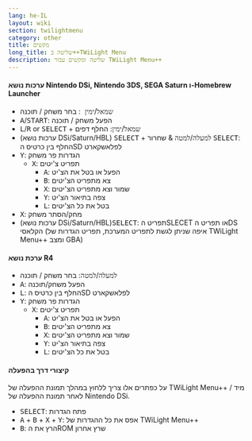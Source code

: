 ```yaml
---
lang: he-IL
layout: wiki
section: twilightmenu
category: other
title: מקשים
long_title: שליטה ב++TWiLight Menu
description: שליטה ומקשים עבור TWiLight Menu++
---
```


#### ערכות נושא Nintendo DSi, Nintendo 3DS, SEGA Saturn ו-Homebrew Launcher
- <kbd>שמאל</kbd>/<kbd>ימין </kbd>: בחר משחק / תוכנה
- <kbd class="face">A</kbd>/<kbd>START</kbd>: הפעל משחק / תוכנה
- <kbd class="l">L</kbd>/<kbd class="r">R</kbd> or <kbd>SELECT</kbd> + <kbd>שמאל</kbd>/<kbd>ימין</kbd>: החלף דפים
- (ערכות נושא DSi/Saturn/HBL) <kbd>SELECT</kbd> + <kbd>למעלה</kbd>/<kbd>למטה</kbd> & שחרור <kbd>SELECT</kbd>: החלף בין כרטיס הSD לפלאשקארט
- <kbd class="face">Y</kbd>: הגדרות פר משחק
   - <kbd class="face">X</kbd>: תפריט צ'יטים
      - <kbd class="face">A</kbd>: הפעל או בטל את הצ'יט
      - <kbd class="face">B</kbd>: צא מתפריט הצ'יטים
      - <kbd class="face">X</kbd>: שמור וצא מתפריט הצ'יטים
      - <kbd class="face">Y</kbd>: צפה בתיאור הצ'יט
      - <kbd class="l">L</kbd>: בטל את כל הצ'יטים
- <kbd class="face">X</kbd>: מחק/הסתר משחק
- (ערכות נושא DSi/Saturn/HBL)<kbd>SELECT</kbd>: תפריט הSLECET או תפריט הDS הקלאסי (איפה שניתן לגשת לתפריט המערכת, תפריט הגדרות של TWiLight Menu++ ומצב GBA)

#### ערכת נושא R4
- <kbd>למעלה</kbd>/<kbd>למטה</kbd>: בחר משחק / תוכנה
- <kbd class="face">A</kbd>: הפעל משחק/תוכנה
- <kbd class="l">L</kbd>: החלף בין כרטיס הSD לפלאשקארט
- <kbd class="face">Y</kbd>: הגדרות פר משחק
   - <kbd class="face">X</kbd>: תפריט צ'יטים
      - <kbd class="face">A</kbd>: הפעל או בטל את הצ'יט
      - <kbd class="face">B</kbd>: צא מתפריט הצ'יטים
      - <kbd class="face">X</kbd>: שמור וצא מתפריט הצ'יטים
      - <kbd class="face">Y</kbd>: צפה בתיאור הצ'יט
      - <kbd class="l">L</kbd>: בטל את כל הצ'יטים

#### קיצורי דרך בהפעלה
על כפתרים אלו צריך ללחוץ במהלך תמונת ההפעלה של TWiLight Menu++ / מיד לאחר תמונת ההפעלה של Nintendo DSi.

- <kbd>SELECT</kbd>: פתח הגדרות
- <kbd class="face">A</kbd> + <kbd class="face">B</kbd> + <kbd class="face">X</kbd> + <kbd class="face">Y</kbd>: אפס את כל ההגדרות של TWiLight Menu++
- <kbd class="face">B</kbd>: הרץ את הROM שרץ אחרון
